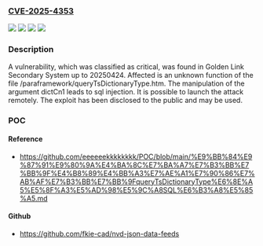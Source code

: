 ### [CVE-2025-4353](https://cve.mitre.org/cgi-bin/cvename.cgi?name=CVE-2025-4353)
![](https://img.shields.io/static/v1?label=Product&message=Secondary%20System&color=blue)
![](https://img.shields.io/static/v1?label=Version&message=%3D%2020250424%20&color=brighgreen)
![](https://img.shields.io/static/v1?label=Vulnerability&message=Injection&color=brighgreen)
![](https://img.shields.io/static/v1?label=Vulnerability&message=SQL%20Injection&color=brighgreen)

### Description

A vulnerability, which was classified as critical, was found in Golden Link Secondary System up to 20250424. Affected is an unknown function of the file /paraframework/queryTsDictionaryType.htm. The manipulation of the argument dictCn1 leads to sql injection. It is possible to launch the attack remotely. The exploit has been disclosed to the public and may be used.

### POC

#### Reference
- https://github.com/eeeeeekkkkkkkk/POC/blob/main/%E9%BB%84%E9%87%91%E9%80%9A%E4%BA%8C%E7%BA%A7%E7%B3%BB%E7%BB%9F%E4%B8%89%E4%BB%A3%E7%AE%A1%E7%90%86%E7%AB%AF%E7%B3%BB%E7%BB%9FqueryTsDictionaryType%E6%8E%A5%E5%8F%A3%E5%AD%98%E5%9C%A8SQL%E6%B3%A8%E5%85%A5.md

#### Github
- https://github.com/fkie-cad/nvd-json-data-feeds

